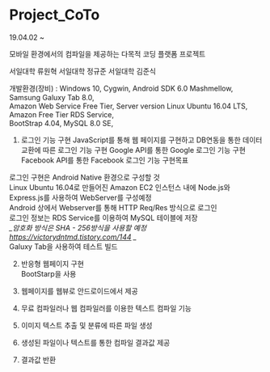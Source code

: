 # Project_CoTo
19.04.02 ~ 

모바일 환경에서의 컴파일을 제공하는 다목적 코딩 플랫폼 프로젝트

서일대학 류원혁 
서일대학 정규준
서일대학 김준식
  
개발환경(장비) : Windows 10, Cygwin, Android SDK 6.0 Mashmellow, Samsung Galuxy Tab 8.0,  
Amazon Web Service Free Tier, Server version Linux Ubuntu 16.04 LTS, Amazon Free Tier RDS Service,  
BootStrap 4.04, MySQL 8.0 SE,  


1. 로그인 기능 구현
JavaScript를 통해 웹 페이지를 구현하고 DB연동을 통한 데이터 교환에 따른 로그인 기능 구현 
Google API를 통한 Google 로그인 기능 구현 
Facebook API를 통한 Facebook 로그인 기능 구현목표   
<!--------------------------------------19.04.09 수정사항--------------------------------------------->  
로그인 구현은 Android Native 환경으로 구성할 것  
Linux Ubuntu 16.04로 만들어진 Amazon EC2 인스턴스 내에 Node.js와 Express.js를 사용하여 WebServer를 구성예정  
Android 상에서 Webserver를 통해 HTTP Req/Res 방식으로 로그인  
로그인 정보는 RDS Service를 이용하여 MySQL 테이블에 저장  
*_암호화 방식은 SHA - 256방식을 사용할 예정 https://victorydntmd.tistory.com/144 _*  
Galuxy Tab을 사용하여 테스트 빌드  
  
2. 반응형 웹페이지 구현  
BootStarp을 사용  
  
3. 웹페이지를 웹뷰로 안드로이드에서 제공 
4. 무료 컴파일러나 웹 컴파일러를 이용한 텍스트 컴파일 기능
5. 이미지 텍스트 추출 및 분류에 따른  파일 생성 
6. 생성된 파일이나 텍스트를 통한 컴파일 결과값 제공 
7. 결과값 반환 
